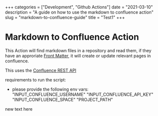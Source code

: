 +++
categories = ["Development", "Github Actions"]
date = "2021-03-10"
description = "A guide on how to use the markdown to confluence action"
slug = "markdown-to-confluence-guide"
title = "Test1"
+++


# Markdown to Confluence Action

This Action will find markdown files in a repository and read them, if they have an approriate [Front Matter](https://gohugo.io/content-management/front-matter/), it will create or update relevant pages in confluence.

This uses the [Confluence REST API](https://developer.atlassian.com/cloud/confluence/rest/intro/)

requirements to run the script:
 - please provide the following env vars:
    "INPUT_CONFLUENCE_USERNAME"
    "INPUT_CONFLUENCE_API_KEY"
    "INPUT_CONFLUENCE_SPACE"
    "PROJECT_PATH"
   
new text here
